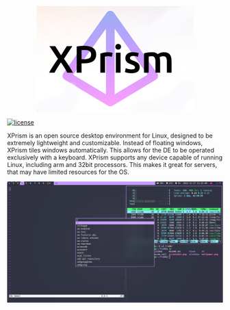<p align="center">
  <img src="https://github.com/TrudeEH/XPrism/blob/main/XPrism.png" />
</p>

[![license](https://img.shields.io/badge/license-GPL-brightgreen.svg)](https://github.com/TrudeEH/XPrism/blob/main/LICENSE)

XPrism is an open source desktop environment for Linux, designed to be extremely lightweight and customizable.
Instead of floating windows, XPrism tiles windows automatically. 
This allows for the DE to be operated exclusively with a keyboard.
XPrism supports any device capable of running Linux, including arm and 32bit processors. This makes it great for servers, that may have limited resources for the OS.

![Screenshot](https://github.com/TrudeEH/XPrism/blob/main/screenshot.png)
